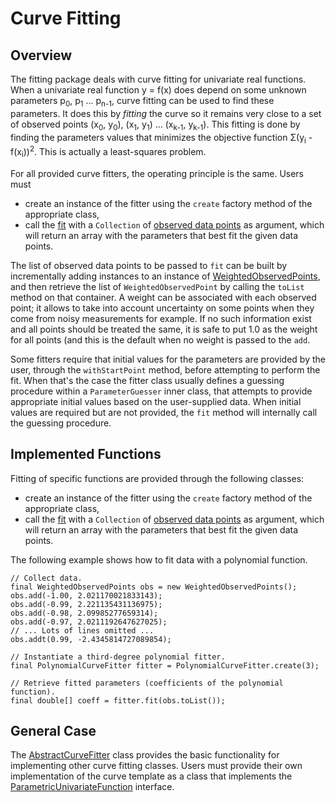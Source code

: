 <!--
 Licensed to the Hipparchus project under one or more
 contributor license agreements.  See the NOTICE file distributed with
 this work for additional information regarding copyright ownership.
 The Hipparchus project licenses this file to You under the Apache License, Version 2.0
 (the "License"); you may not use this file except in compliance with
 the License.  You may obtain a copy of the License at

      http://www.apache.org/licenses/LICENSE-2.0

 Unless required by applicable law or agreed to in writing, software
 distributed under the License is distributed on an "AS IS" BASIS,
 WITHOUT WARRANTIES OR CONDITIONS OF ANY KIND, either express or implied.
 See the License for the specific language governing permissions and
 limitations under the License.
-->
# Curve Fitting
## Overview
The fitting package deals with curve fitting for univariate real functions.
When a univariate real function y = f(x) does depend on some unknown parameters
p<sub>0</sub>, p<sub>1</sub> ... p<sub>n-1</sub>, curve fitting can be used to
find these parameters. It does this by <em>fitting</em> the curve so it remains
very close to a set of observed points (x<sub>0</sub>, y<sub>0</sub>),
(x<sub>1</sub>, y<sub>1</sub>) ... (x<sub>k-1</sub>, y<sub>k-1</sub>). This
fitting is done by finding the parameters values that minimizes the objective
function Σ(y<sub>i</sub> - f(x<sub>i</sub>))<sup>2</sup>. This is actually a
least-squares problem.

For all provided curve fitters, the operating principle is the same.
Users must

* create an instance of the fitter using the `create` factory method of the appropriate class,
* call the [fit](../apidocs/org/hipparchus/fitting/AbstractCurveFitter) with a `Collection` of [ observed data points](../apidocs/org/hipparchus/fitting/WeightedObservedPoint.html) as argument, which will return an array with the parameters that best fit the given data points.

The list of observed data points to be passed to `fit` can be built by incrementally
adding instances to an instance of [WeightedObservedPoints](../apidocs/org/hipparchus/fitting/WeightedObservedPoints.html),
and then retrieve the list of `WeightedObservedPoint` by calling the `toList`
method on that container.
A weight can be associated with each observed point; it allows to take into account uncertainty
on some points when they come from noisy measurements for example. If no such information exist and
all points should be treated the same, it is safe to put 1.0 as the weight for all points (and this
is the default when no weight is passed to the `add`.


Some fitters require that initial values for the parameters are provided by the user,
through the `withStartPoint` method, before attempting to perform the fit.
When that's the case the fitter class usually defines a guessing procedure within a
`ParameterGuesser` inner class, that attempts to provide appropriate initial
values based on the user-supplied data.
When initial values are required but are not provided, the `fit` method will
internally call the guessing procedure.

## Implemented Functions

Fitting of specific functions are provided through the following classes:

* create an instance of the fitter using the `create` factory method of the appropriate class,
* call the [fit](../apidocs/org/hipparchus/fitting/AbstractCurveFitter) with a `Collection` of [ observed data points](../apidocs/org/hipparchus/fitting/WeightedObservedPoint.html) as argument, which will return an array with the parameters that best fit the given data points.

The following example shows how to fit data with a polynomial function.

    // Collect data.
    final WeightedObservedPoints obs = new WeightedObservedPoints();
    obs.add(-1.00, 2.021170021833143);
    obs.add(-0.99, 2.221135431136975);
    obs.add(-0.98, 2.09985277659314);
    obs.add(-0.97, 2.0211192647627025);
    // ... Lots of lines omitted ...
    obs.addt(0.99, -2.4345814727089854);
    
    // Instantiate a third-degree polynomial fitter.
    final PolynomialCurveFitter fitter = PolynomialCurveFitter.create(3);
    
    // Retrieve fitted parameters (coefficients of the polynomial function).
    final double[] coeff = fitter.fit(obs.toList());


## General Case

The [AbstractCurveFitter](../apidocs/org/hipparchus/fitting/AbstractCurveFitter.html)
class provides the basic functionality for implementing other curve fitting classes.
Users must provide their own implementation of the curve template as a class that implements
the [ParametricUnivariateFunction](../apidocs/org/hipparchus/analysis/ParametricUnivariateFunction.html)
interface.
